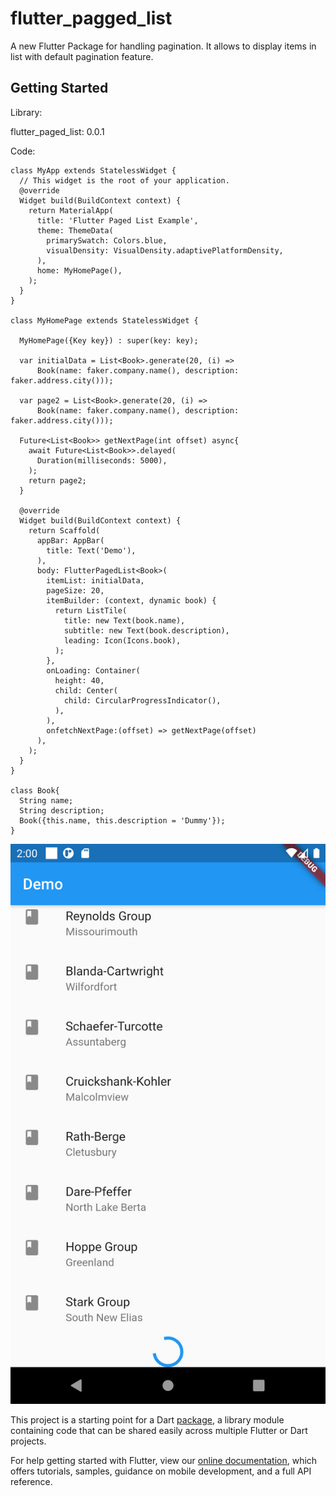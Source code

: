 # flutter_pagged_list

A new Flutter Package for handling pagination. It allows to display items in list with default pagination feature.

## Getting Started

Library: 

flutter_paged_list: 0.0.1

Code:
```
class MyApp extends StatelessWidget {
  // This widget is the root of your application.
  @override
  Widget build(BuildContext context) {
    return MaterialApp(
      title: 'Flutter Paged List Example',
      theme: ThemeData(
        primarySwatch: Colors.blue,
        visualDensity: VisualDensity.adaptivePlatformDensity,
      ),
      home: MyHomePage(),
    );
  }
}

class MyHomePage extends StatelessWidget {

  MyHomePage({Key key}) : super(key: key);

  var initialData = List<Book>.generate(20, (i) =>
      Book(name: faker.company.name(), description: faker.address.city()));

  var page2 = List<Book>.generate(20, (i) =>
      Book(name: faker.company.name(), description: faker.address.city()));

  Future<List<Book>> getNextPage(int offset) async{
    await Future<List<Book>>.delayed(
      Duration(milliseconds: 5000),
    );
    return page2;
  }

  @override
  Widget build(BuildContext context) {
    return Scaffold(
      appBar: AppBar(
        title: Text('Demo'),
      ),
      body: FlutterPagedList<Book>(
        itemList: initialData,
        pageSize: 20,
        itemBuilder: (context, dynamic book) {
          return ListTile(
            title: new Text(book.name),
            subtitle: new Text(book.description),
            leading: Icon(Icons.book),
          );
        },
        onLoading: Container(
          height: 40,
          child: Center(
            child: CircularProgressIndicator(),
          ),
        ),
        onfetchNextPage:(offset) => getNextPage(offset)
      ),
    );
  }
}

class Book{
  String name;
  String description;
  Book({this.name, this.description = 'Dummy'});
}
```

![Screenshot](pagedList_sc.png)

This project is a starting point for a Dart
[package](https://flutter.dev/developing-packages/),
a library module containing code that can be shared easily across
multiple Flutter or Dart projects.

For help getting started with Flutter, view our 
[online documentation](https://flutter.dev/docs), which offers tutorials, 
samples, guidance on mobile development, and a full API reference.
